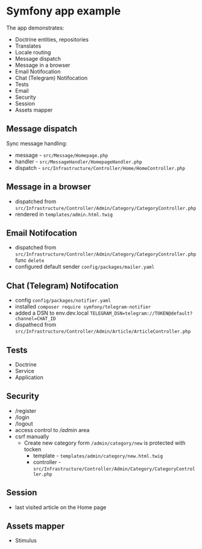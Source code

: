 # Symfony app example

The app demonstrates:

- Doctrine entities, repositories
- Translates
- Locale routing
- Message dispatch
- Message in a browser
- Email Notifocation
- Chat (Telegram) Notifocation
- Tests
- Email
- Security
- Session
- Assets mapper

## Message dispatch

Sync message handling:

- message - `src/Message/Homepage.php`
- handler - `src/MessageHandler/HomepageHandler.php`
- dispatch - `src/Infrastructure/Controller/Home/HomeController.php`

## Message in a browser

- dispatched from `src/Infrastructure/Controller/Admin/Category/CategoryController.php`
- rendered in `templates/admin.html.twig`

## Email Notifocation

- dispatched from `src/Infrastructure/Controller/Admin/Category/CategoryController.php` func `delete`
- configured default sender `config/packages/mailer.yaml`

## Chat (Telegram) Notifocation

- config `config/packages/notifier.yaml`
- installed `composer require symfony/telegram-notifier`
- added a DSN to env.dev.local `TELEGRAM_DSN=telegram://TOKEN@default?channel=CHAT_ID`
- dispathecd from `src/Infrastructure/Controller/Admin/Article/ArticleController.php`

## Tests

- Doctrine
- Service
- Application

## Security

- /register
- /login
- /logout
- access control to */admin* area
- csrf manually
  - Create new category form `/admin/category/new` is protected with tocken
    - template - `templates/admin/category/new.html.twig`
    - controller - `src/Infrastructure/Controller/Admin/Category/CategoryController.php`

## Session

- last visited article on the Home page

## Assets mapper

- Stimulus
